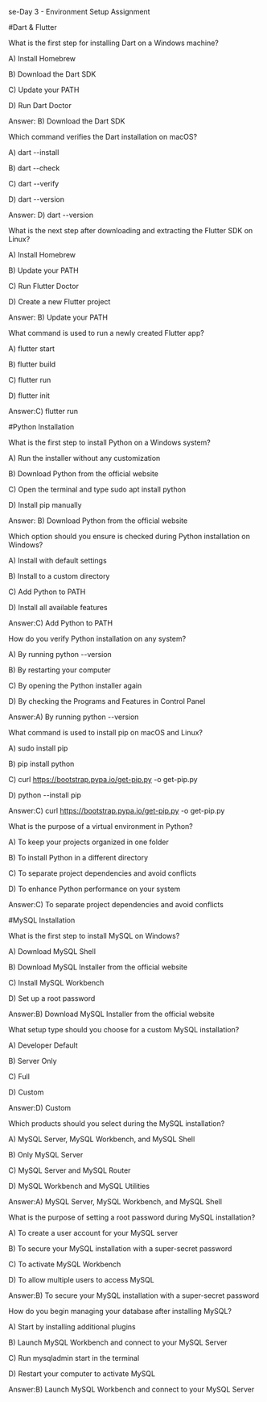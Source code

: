 se-Day 3 - Environment Setup Assignment

#Dart & Flutter

What is the first step for installing Dart on a Windows machine?

A) Install Homebrew

B) Download the Dart SDK

C) Update your PATH

D) Run Dart Doctor

Answer: B) Download the Dart SDK

Which command verifies the Dart installation on macOS?

A) dart --install

B) dart --check

C) dart --verify

D) dart --version

Answer: D) dart --version

What is the next step after downloading and extracting the Flutter SDK on Linux?

A) Install Homebrew

B) Update your PATH

C) Run Flutter Doctor

D) Create a new Flutter project

Answer: B) Update your PATH

What command is used to run a newly created Flutter app?

A) flutter start

B) flutter build

C) flutter run

D) flutter init

Answer:C) flutter run

#Python Installation

What is the first step to install Python on a Windows system?


A) Run the installer without any customization

B) Download Python from the official website

C) Open the terminal and type sudo apt install python

D) Install pip manually

Answer: B) Download Python from the official website

Which option should you ensure is checked during Python installation on Windows?


A) Install with default settings

B) Install to a custom directory

C) Add Python to PATH

D) Install all available features

Answer:C) Add Python to PATH

How do you verify Python installation on any system?


A) By running python --version

B) By restarting your computer

C) By opening the Python installer again

D) By checking the Programs and Features in Control Panel

Answer:A) By running python --version

What command is used to install pip on macOS and Linux?


A) sudo install pip

B) pip install python

C) curl https://bootstrap.pypa.io/get-pip.py -o get-pip.py

D) python --install pip

Answer:C) curl https://bootstrap.pypa.io/get-pip.py -o get-pip.py

What is the purpose of a virtual environment in Python?


A) To keep your projects organized in one folder

B) To install Python in a different directory

C) To separate project dependencies and avoid conflicts

D) To enhance Python performance on your system

Answer:C) To separate project dependencies and avoid conflicts

#MySQL Installation

What is the first step to install MySQL on Windows?


A) Download MySQL Shell

B) Download MySQL Installer from the official website

C) Install MySQL Workbench

D) Set up a root password

Answer:B) Download MySQL Installer from the official website

What setup type should you choose for a custom MySQL installation?


A) Developer Default

B) Server Only

C) Full

D) Custom

Answer:D) Custom

Which products should you select during the MySQL installation?


A) MySQL Server, MySQL Workbench, and MySQL Shell

B) Only MySQL Server

C) MySQL Server and MySQL Router

D) MySQL Workbench and MySQL Utilities

Answer:A) MySQL Server, MySQL Workbench, and MySQL Shell

What is the purpose of setting a root password during MySQL installation?


A) To create a user account for your MySQL server

B) To secure your MySQL installation with a super-secret password

C) To activate MySQL Workbench

D) To allow multiple users to access MySQL

Answer:B) To secure your MySQL installation with a super-secret password

How do you begin managing your database after installing MySQL?


A) Start by installing additional plugins

B) Launch MySQL Workbench and connect to your MySQL Server

C) Run mysqladmin start in the terminal

D) Restart your computer to activate MySQL

Answer:B) Launch MySQL Workbench and connect to your MySQL Server
